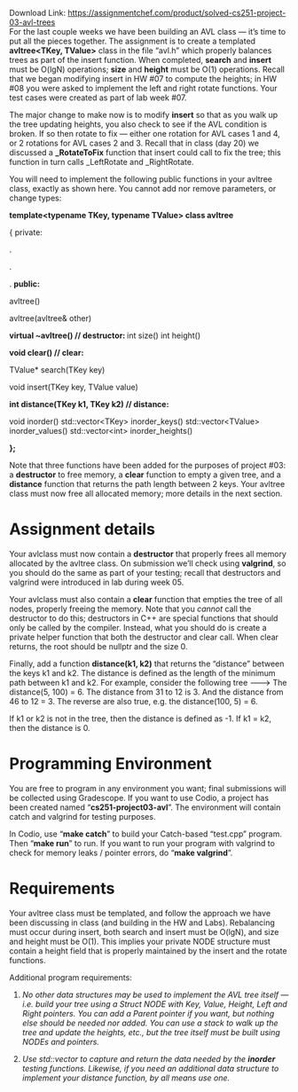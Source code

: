 Download Link: https://assignmentchef.com/product/solved-cs251-project-03-avl-trees
<br>
For the last couple weeks we have been building an AVL class — it’s time to put all the pieces together.  The assignment is to create a templated <strong>avltree&lt;TKey, TValue&gt;</strong> class in the file “avl.h” which properly balances trees as part of the insert function.  When completed, <strong>search</strong> and <strong>insert</strong> must be O(lgN) operations; <strong>size</strong> and <strong>height</strong> must be O(1) operations.  Recall that we began modifying insert in HW #07 to compute the heights; in HW #08 you were asked to implement the left and right rotate functions.  Your test cases were created as part of lab week #07.

The major change to make now is to modify <strong>insert</strong> so that as you walk up the tree updating heights, you also check to see if the AVL condition is broken.  If so then rotate to fix — either one rotation for AVL cases 1 and 4, or 2 rotations for AVL cases 2 and 3.  Recall that in class (day 20) we discussed a <strong>_RotateToFix</strong> function that insert could call to fix the tree; this function in turn calls _LeftRotate and _RightRotate.

You will need to implement the following public functions in your avltree class, exactly as shown here.  You cannot add nor remove parameters, or change types:

<strong>template&lt;typename TKey, typename TValue&gt; class avltree </strong>

{ private:

.

.

.  <strong>public: </strong>

avltree()

avltree(avltree&amp; other)

<strong>  virtual ~avltree()          // destructor: </strong>  int size()   int height()

<strong>  void clear()                // clear: </strong>




TValue* search(TKey key)

void insert(TKey key, TValue value)

<strong>  int distance(TKey k1, TKey k2)    // distance: </strong>

<strong> </strong>  void                inorder()   std::vector&lt;TKey&gt;   inorder_keys()   std::vector&lt;TValue&gt; inorder_values()   std::vector&lt;int&gt;    inorder_heights()




<strong>}; </strong>







Note that three functions have been added for the purposes of project #03:  a <strong>destructor</strong> to free memory, a <strong>clear</strong> function to empty a given tree, and a <strong>distance</strong> function that returns the path length between 2 keys.  Your avltree class must now free all allocated memory; more details in the next section.




<h1>Assignment details</h1>

Your avlclass must now contain a <strong>destructor</strong> that properly frees all memory allocated by the avltree class.  On submission we’ll check using <strong>valgrind</strong>, so you should do the same as part of your testing; recall that destructors and valgrind were introduced in lab during week 05.




Your avlclass must also contain a <strong>clear</strong> function that empties the tree of all nodes, properly freeing the memory.  Note that you *cannot* call the destructor to do this; destructors in C++ are special functions that should only be called by the compiler.  Instead, what you should do is create a private helper function that both the destructor and clear call.  When clear returns, the root should be nullptr and the size 0.




Finally, add a function <strong>distance(k1, k2)</strong> that returns the “distance” between the keys k1 and k2.  The distance is defined as the length of the minimum path between k1 and k2.  For example, consider the following tree ———&gt; The distance(5, 100) = 6.  The distance from 31 to 12 is 3.  And the distance from 46 to 12 = 3.  The reverse are also true, e.g. the distance(100, 5) = 6.




If k1 or k2 is not in the tree, then the distance is defined as -1.  If k1 = k2, then the distance is 0.










<h1>Programming Environment</h1>

You are free to program in any environment you want; final submissions will be collected using Gradescope.  If you want to use Codio, a project has been created named “<strong>cs251-project03-avl</strong>”.  The environment will contain catch and valgrind for testing purposes.




In Codio, use “<strong>make catch</strong>” to build your Catch-based “test.cpp” program.  Then “<strong>make run</strong>” to run.  If you want to run your program with valgrind to check for memory leaks / pointer errors, do “<strong>make valgrind</strong>”.




<h1>Requirements</h1>

Your avltree class must be templated, and follow the approach we have been discussing in class (and building in the HW and Labs).  Rebalancing must occur during insert, both search and insert must be O(lgN), and size and height must be O(1).  This implies your private NODE structure must contain a height field that is properly maintained by the insert and the rotate functions.




Additional program requirements:




<ol>

 <li><em>No other data structures may be used to implement the AVL tree itself — i.e. build your tree using a Struct NODE with Key, Value, Height, Left and Right pointers. You can add a Parent pointer if you want, but nothing else should be needed nor added.  You can use a stack to walk up the tree and update the heights, etc., but the tree itself must be built using NODEs and pointers. </em></li>

</ol>

<em> </em>

<ol start="2">

 <li><em>Use std::vector to capture and return the data needed by the <strong>inorder</strong> testing functions. Likewise, if you need an additional data structure to implement your distance function, by all means use one. </em></li>

</ol>





